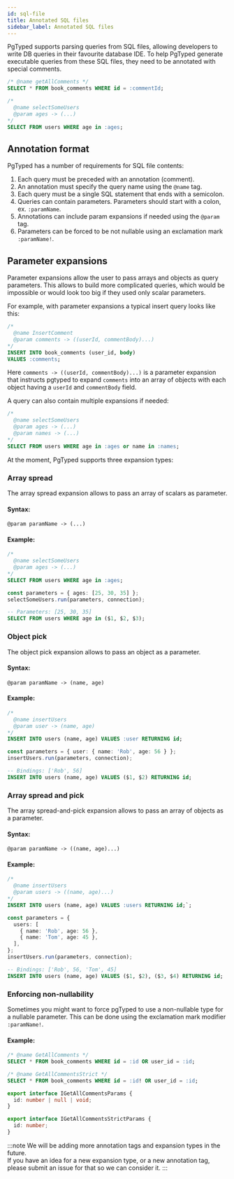 ```yaml
---
id: sql-file
title: Annotated SQL files
sidebar_label: Annotated SQL files
---
```


PgTyped supports parsing queries from SQL files, allowing developers to write DB queries in their favourite database IDE.
To help PgTyped generate executable queries from these SQL files, they need to be annotated with special comments.

```sql title="example.sql"
/* @name getAllComments */
SELECT * FROM book_comments WHERE id = :commentId;

/*
  @name selectSomeUsers
  @param ages -> (...)
*/
SELECT FROM users WHERE age in :ages;
```

## Annotation format

PgTyped has a number of requirements for SQL file contents:

1. Each query must be preceded with an annotation (comment).
2. An annotation must specify the query name using the `@name` tag.
3. Each query must be a single SQL statement that ends with a semicolon.
4. Queries can contain parameters. Parameters should start with a colon, ex. `:paramName`.
5. Annotations can include param expansions if needed using the `@param` tag.
6. Parameters can be forced to be not nullable using an exclamation mark `:paramName!`.

## Parameter expansions

Parameter expansions allow the user to pass arrays and objects as query parameters.
This allows to build more complicated queries, which would be impossible or would look too big if they used only scalar parameters.

For example, with parameter expansions a typical insert query looks like this:

```sql
/*
  @name InsertComment
  @param comments -> ((userId, commentBody)...)
*/
INSERT INTO book_comments (user_id, body)
VALUES :comments;
```

Here `comments -> ((userId, commentBody)...)` is a parameter expansion that instructs pgtyped to expand `comments` into an array of objects with each object having a `userId` and `commentBody` field.

A query can also contain multiple expansions if needed:

```sql
/*
  @name selectSomeUsers
  @param ages -> (...)
  @param names -> (...)
*/
SELECT FROM users WHERE age in :ages or name in :names;
```

At the moment, PgTyped supports three expansion types:

### Array spread

The array spread expansion allows to pass an array of scalars as parameter.

#### Syntax:

```
@param paramName -> (...)
```

#### Example:

```sql title="Query definition:"
/*
  @name selectSomeUsers
  @param ages -> (...)
*/
SELECT FROM users WHERE age in :ages;
```

```ts title="Execution:"
const parameters = { ages: [25, 30, 35] };
selectSomeUsers.run(parameters, connection);
```

```sql title="Resulting query:"
-- Parameters: [25, 30, 35]
SELECT FROM users WHERE age in ($1, $2, $3);
```

### Object pick

The object pick expansion allows to pass an object as a parameter.

#### Syntax:

```
@param paramName -> (name, age)
```

#### Example:

```sql title="Query definition:"
/*
  @name insertUsers
  @param user -> (name, age)
*/
INSERT INTO users (name, age) VALUES :user RETURNING id;
```

```ts title="Execution:"
const parameters = { user: { name: 'Rob', age: 56 } };
insertUsers.run(parameters, connection);
```

```sql title="Resulting query:"
-- Bindings: ['Rob', 56]
INSERT INTO users (name, age) VALUES ($1, $2) RETURNING id;
```

### Array spread and pick

The array spread-and-pick expansion allows to pass an array of objects as a parameter.

#### Syntax:

```
@param paramName -> ((name, age)...)
```

#### Example:

```sql title="Query definition:"
/*
  @name insertUsers
  @param users -> ((name, age)...)
*/
INSERT INTO users (name, age) VALUES :users RETURNING id;`;
```

```ts title="Execution:"
const parameters = {
  users: [
    { name: 'Rob', age: 56 },
    { name: 'Tom', age: 45 },
  ],
};
insertUsers.run(parameters, connection);
```

```sql title="Resulting query:"
-- Bindings: ['Rob', 56, 'Tom', 45]
INSERT INTO users (name, age) VALUES ($1, $2), ($3, $4) RETURNING id;
```

### Enforcing non-nullability

Sometimes you might want to force pgTyped to use a non-nullable type for a nullable parameter.
This can be done using the exclamation mark modifier `:paramName!`.

#### Example:

```sql title="Query definition:"
/* @name GetAllComments */
SELECT * FROM book_comments WHERE id = :id OR user_id = :id;

/* @name GetAllCommentsStrict */
SELECT * FROM book_comments WHERE id = :id! OR user_id = :id;
```

```ts title="Resulting code:"
export interface IGetAllCommentsParams {
  id: number | null | void;
}

export interface IGetAllCommentsStrictParams {
  id: number;
}
```

:::note
We will be adding more annotation tags and expansion types in the future.  
If you have an idea for a new expansion type, or a new annotation tag, please submit an issue for that so we can consider it.
:::

